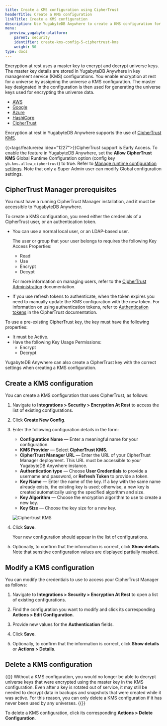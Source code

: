 ```yaml
---
title: Create a KMS configuration using CipherTrust
headerTitle: Create a KMS configuration
linkTitle: Create a KMS configuration
description: Use YugabyteDB Anywhere to create a KMS configuration for CipherTrust KMS.
menu:
  preview_yugabyte-platform:
    parent: security
    identifier: create-kms-config-5-ciphertrust-kms
    weight: 50
type: docs
---
```


Encryption at rest uses a master key to encrypt and decrypt universe keys. The master key details are stored in YugabyteDB Anywhere in key management service (KMS) configurations. You enable encryption at rest for a universe by assigning the universe a KMS configuration. The master key designated in the configuration is then used for generating the universe keys used for encrypting the universe data.

<ul class="nav nav-tabs-alt nav-tabs-yb">
  <li >
    <a href="../aws-kms/" class="nav-link">
      <i class="fa-brands fa-aws" aria-hidden="true"></i>
      AWS
    </a>
  </li>
  <li >
    <a href="../google-kms/" class="nav-link">
      <i class="fa-brands fa-google" aria-hidden="true"></i>
      Google
    </a>
  </li>

  <li >
    <a href="../azure-kms/" class="nav-link">
      <i class="icon-azure" aria-hidden="true"></i>
      Azure
    </a>
  </li>

  <li >
    <a href="../hashicorp-kms/" class="nav-link">
      HashiCorp
    </a>
  </li>

  <li >
    <a href="../ciphertrust-kms/" class="nav-link active">
      CipherTrust
    </a>
  </li>

</ul>

Encryption at rest in YugabyteDB Anywhere supports the use of [CipherTrust KMS](https://thalesdocs.com/ctp/cm/latest/).

{{<tags/feature/ea idea="1227">}}CipherTrust support is Early Access. To enable the feature in YugabyteDB Anywhere, set the **Allow CipherTrust KMS** Global Runtime Configuration option (config key `yb.kms.allow_ciphertrust`) to true. Refer to [Manage runtime configuration settings](../../../administer-yugabyte-platform/manage-runtime-config/). Note that only a Super Admin user can modify Global configuration settings.

## CipherTrust Manager prerequisites

You must have a running CipherTrust Manager installation, and it must be accessible to YugabyteDB Anywhere.

To create a KMS configuration, you need either the credenials of a CipherTrust user, or an authentication token.

- You can use a normal local user, or an LDAP-based user.

  The user or group that your user belongs to requires the following Key Access Properties:
  - Read
  - Use
  - Encrypt
  - Decypt

  For more information on managing users, refer to the [CipherTrust Administration](https://thalesdocs.com/ctp/cm/latest/admin/cm_admin/authentication/users/index.html) documentation.

- If you use refresh tokens to authenticate, when the token expires you need to manually update the KMS configuration with the new token. For information on using authentication tokens, refer to [Authentication tokens](https://thalesdocs.com/ctp/cm/latest/admin/cm_admin/authentication/tokens/index.html#refresh-tokens) in the CipherTrust documentation.

To use a pre-existing CipherTrust key, the key must have the following properties:

- It must be Active.
- Have the following Key Usage Permissions:
  - Encrypt
  - Decrypt

YugabyteDB Anywhere can also create a CipherTrust key with the correct settings when creating a KMS configuration.

## Create a KMS configuration

You can create a KMS configuration that uses CipherTrust, as follows:

1. Navigate to **Integrations > Security > Encryption At Rest** to access the list of existing configurations.

1. Click **Create New Config**.

1. Enter the following configuration details in the form:

    - **Configuration Name** — Enter a meaningful name for your configuration.
    - **KMS Provider** — Select **CipherTrust KMS**.
    - **CipherTrust Manager URL** — Enter the URL of your CipherTrust Manager deployment. This URL must be accessible to your YugabyteDB Anywhere instance.
    - **Authentication type** — Choose **User Credentials** to provide a username and password, or **Refresh Token** to provide a token.
    - **Key Name** — Enter the name of the key. If a key with the same name already exists, the existing key is used; otherwise, a new key is created automatically using the specified algorithm and size.
    - **Key Algorithm** — Choose the encryption algorithm to use to create a new key.
    - **Key Size** — Choose the key size for a new key.

    ![Ciphertrust KMS](/images/yp/security/kms-ciphertrust-config.png)

1. Click **Save**.

    Your new configuration should appear in the list of configurations.

1. Optionally, to confirm that the information is correct, click **Show details**. Note that sensitive configuration values are displayed partially masked.

## Modify a KMS configuration

You can modify the credentials to use to access your CipherTrust Manager as follows:

1. Navigate to **Integrations > Security > Encryption At Rest** to open a list of existing configurations.

1. Find the configuration you want to modify and click its corresponding **Actions > Edit Configuration**.

1. Provide new values for the **Authentication** fields.

1. Click **Save**.

1. Optionally, to confirm that the information is correct, click **Show details** or **Actions > Details**.

## Delete a KMS configuration

{{<note title="Note">}}
Without a KMS configuration, you would no longer be able to decrypt universe keys that were encrypted using the master key in the KMS configuration. Even after a key is rotated out of service, it may still be needed to decrypt data in backups and snapshots that were created while it was active. For this reason, you can only delete a KMS configuration if it has never been used by any universes.
{{</note>}}

To delete a KMS configuration, click its corresponding **Actions > Delete Configuration**.

